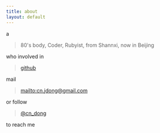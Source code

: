 ```yaml
---
title: about
layout: default
---
```


a

> 80's body, Coder, Rubyist, from Shannxi, now in Beijing

who involved in 

> [github](https://github.com/pobing)

mail 

> <mailto:cn.jdong@gmail.com>

or follow 

> [@cn_dong](https://twitter.com/#!/cn_dong)

to reach me

